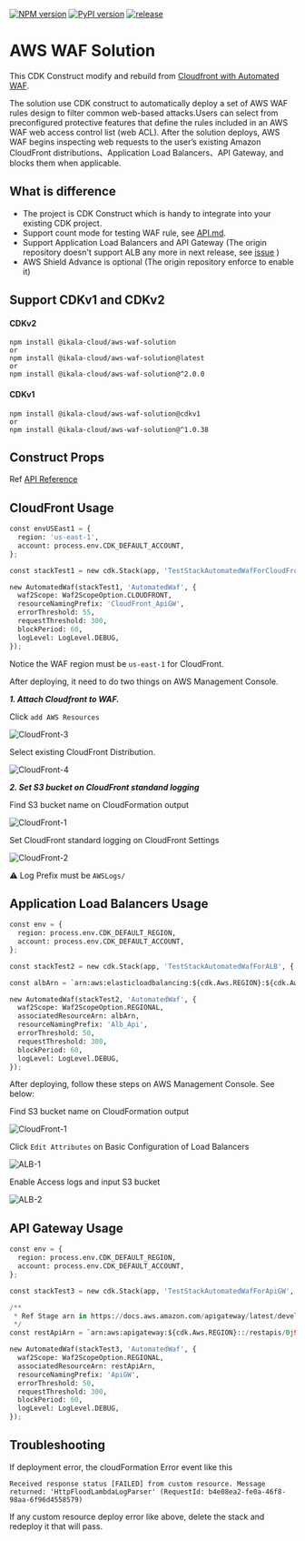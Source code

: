 [![NPM version](https://badge.fury.io/js/@ikala-cloud%2Faws-waf-solution.svg)](https://badge.fury.io/js/@ikala-cloud%2Faws-waf-solution)
[![PyPI version](https://badge.fury.io/py/ikala-cloud.aws-waf-solution.svg)](https://badge.fury.io/py/ikala-cloud.aws-waf-solution)
[![release](https://github.com/iKala-Cloud/aws-waf-solution/actions/workflows/release.yml/badge.svg)](https://github.com/iKala-Cloud/aws-waf-solution/actions/workflows/release.yml)

# AWS WAF Solution

This CDK Construct modify and rebuild from [Cloudfront with Automated WAF](https://github.com/awslabs/aws-cloudfront-extensions/tree/main/templates/aws-cloudfront-waf).

The solution use CDK construct to automatically deploy a set of AWS WAF rules design to filter common web-based attacks.Users can select from preconfigured protective features that define the rules included in an AWS WAF web access control list (web ACL). After the solution deploys, AWS WAF begins inspecting web requests to the user’s existing Amazon CloudFront distributions、Application Load Balancers、API Gateway, and blocks them when applicable.

## What is difference

* The project is CDK Construct which is handy to integrate into your existing CDK project.
* Support count mode for testing WAF rule, see [API.md](https://github.com/iKala-Cloud/aws-waf-solution/blob/main/API.md#countmodeoptional-).
* Support Application Load Balancers and API Gateway (The origin repository doesn't support ALB any more in next release, see [issue](https://github.com/awslabs/aws-cloudfront-extensions/issues/164) )
* AWS Shield Advance is optional (The origin repository enforce to enable it)

## Support CDKv1 and CDKv2

#### CDKv2

```
npm install @ikala-cloud/aws-waf-solution
or
npm install @ikala-cloud/aws-waf-solution@latest
or
npm install @ikala-cloud/aws-waf-solution@^2.0.0
```

#### CDKv1

```
npm install @ikala-cloud/aws-waf-solution@cdkv1
or
npm install @ikala-cloud/aws-waf-solution@^1.0.38
```

## Construct Props

Ref [API Reference](API.md)

## CloudFront Usage

```python
const envUSEast1 = {
  region: 'us-east-1',
  account: process.env.CDK_DEFAULT_ACCOUNT,
};

const stackTest1 = new cdk.Stack(app, 'TestStackAutomatedWafForCloudFront', { env: envUSEast1 });

new AutomatedWaf(stackTest1, 'AutomatedWaf', {
  waf2Scope: Waf2ScopeOption.CLOUDFRONT,
  resourceNamingPrefix: 'CloudFront_ApiGW',
  errorThreshold: 55,
  requestThreshold: 300,
  blockPeriod: 60,
  logLevel: LogLevel.DEBUG,
});
```

Notice the WAF region must be `us-east-1` for CloudFront.

After deploying, it need to do two things on AWS Management Console.

***1. Attach Cloudfront to WAF.***

Click `add AWS Resources`

![CloudFront-3](https://user-images.githubusercontent.com/7465652/136758293-bd1b7d86-2775-456f-a176-ff508fb91fd1.jpg)

Select existing CloudFront Distribution.

![CloudFront-4](https://user-images.githubusercontent.com/7465652/136758304-582141ab-6bb7-4aa5-b236-4b656ef53e1f.jpg)

***2. Set S3 bucket on CloudFront standand logging***

Find S3 bucket name on CloudFormation output

![CloudFront-1](https://user-images.githubusercontent.com/7465652/136758257-9dd42b8d-163e-4775-aba4-da33358d9497.jpg)

Set CloudFront standard logging on CloudFront Settings

![CloudFront-2](https://user-images.githubusercontent.com/7465652/136758273-95ae32c3-091a-4bef-a9de-57406ceee3b6.jpg)

:warning: Log Prefix must be `AWSLogs/`

## Application Load Balancers Usage

```python
const env = {
  region: process.env.CDK_DEFAULT_REGION,
  account: process.env.CDK_DEFAULT_ACCOUNT,
};

const stackTest2 = new cdk.Stack(app, 'TestStackAutomatedWafForALB', { env });

const albArn = `arn:aws:elasticloadbalancing:${cdk.Aws.REGION}:${cdk.Aws.ACCOUNT_ID}:loadbalancer/app/ApiNe-Alb16-2VIC9075YQEZ/db92cdc88d2e7c9d`;

new AutomatedWaf(stackTest2, 'AutomatedWaf', {
  waf2Scope: Waf2ScopeOption.REGIONAL,
  associatedResourceArn: albArn,
  resourceNamingPrefix: 'Alb_Api',
  errorThreshold: 50,
  requestThreshold: 300,
  blockPeriod: 60,
  logLevel: LogLevel.DEBUG,
});
```

After deploying, follow these steps on AWS Management Console. See below:

Find S3 bucket name on CloudFormation output

![CloudFront-1](https://user-images.githubusercontent.com/7465652/136758257-9dd42b8d-163e-4775-aba4-da33358d9497.jpg)

Click `Edit Attributes` on Basic Configuration of Load Balancers

![ALB-1](https://user-images.githubusercontent.com/7465652/136764403-4a02a436-c799-4cb4-85b9-c221696a1f9e.jpg)

Enable Access logs and input S3 bucket

![ALB-2](https://user-images.githubusercontent.com/7465652/136764407-985d48ed-323c-4aad-b210-72ae09648845.jpg)

## API Gateway Usage

```python
const env = {
  region: process.env.CDK_DEFAULT_REGION,
  account: process.env.CDK_DEFAULT_ACCOUNT,
};

const stackTest3 = new cdk.Stack(app, 'TestStackAutomatedWafForApiGW', { env });

/**
 * Ref Stage arn in https://docs.aws.amazon.com/apigateway/latest/developerguide/arn-format-reference.html
 */
const restApiArn = `arn:aws:apigateway:${cdk.Aws.REGION}::/restapis/0j90w09yf9/stages/prod`;

new AutomatedWaf(stackTest3, 'AutomatedWaf', {
  waf2Scope: Waf2ScopeOption.REGIONAL,
  associatedResourceArn: restApiArn,
  resourceNamingPrefix: 'ApiGW',
  errorThreshold: 50,
  requestThreshold: 300,
  blockPeriod: 60,
  logLevel: LogLevel.DEBUG,
});
```

## Troubleshooting

If deployment error, the cloudFormation Error event like this

```
Received response status [FAILED] from custom resource. Message returned: 'HttpFloodLambdaLogParser' (RequestId: b4e08ea2-fe0a-46f8-98aa-6f96d4558579)
```

If any custom resource deploy error like above, delete the stack and redeploy it that will pass.
